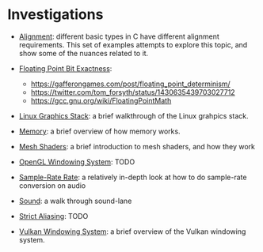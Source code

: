 # Investigations
- [Alignment](alignment/): different basic types in C have different alignment requirements. This set of examples attempts to explore this topic, and show some of the nuances related to it.

- [Floating Point Bit Exactness](floating_point_bit_exactness):
  - https://gafferongames.com/post/floating_point_determinism/
  - https://twitter.com/tom_forsyth/status/1430635439703027712
  - https://gcc.gnu.org/wiki/FloatingPointMath

- [Linux Graphics Stack](linux_graphics_stack/linux_graphics_stack.md): a brief walkthrough of the Linux grahpics stack.

- [Memory](memory/memory.md): a brief overview of how memory works.

- [Mesh Shaders](mesh_shaders/mesh_shaders.md): a brief introduction to mesh shaders, and how they work

- [OpenGL Windowing System](opengl_windowing_system/opengl_windowing_system.md): TODO

- [Sample-Rate Rate](sample_rate_conversion/sample_rate_conversion.md): a relatively in-depth look at how to do sample-rate conversion on audio

- [Sound](sound/sound.md): a walk through sound-lane

- [Strict Aliasing](strict_aliasing): TODO

- [Vulkan Windowing System](vulkan_windowing_system/vulkan_windowing_system.md): a brief overview of the Vulkan windowing system.
